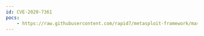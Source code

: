 ```yaml
---
id: CVE-2020-7361
pocs:
    - https://raw.githubusercontent.com/rapid7/metasploit-framework/master/modules/exploits/windows/http/zentao_pro_rce.rb
---
```

